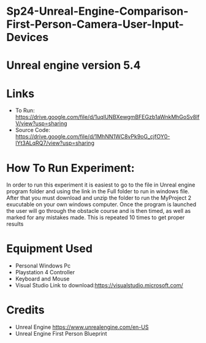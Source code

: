 # Sp24-Unreal-Engine-Comparison-First-Person-Camera-User-Input-Devices
# Unreal engine version 5.4
# Links

* To Run: https://drive.google.com/file/d/1uqlUNBXewgmBFEGzb1aWnkMhGoSv8lfV/view?usp=sharing
* Source Code: https://drive.google.com/file/d/1MhNN1WC8vPk9oG_cjfOY0-lYt3ALqRQ7/view?usp=sharing

# How To Run Experiment:
In order to run this experiment it is easiest to go to the file in Unreal engine program folder and using the link in the Full folder to run in windows file. After that
you must download and unzip the folder to run the MyProject 2 exucutable on your own windows computer. Once the program is launched the user will go through the obstacle course and
is then timed, as well as marked for any mistakes made. This is repeated 10 times to get proper results

# Equipment Used
* Personal Windows Pc
* Playstation 4 Controller
* Keyboard and Mouse
* Visual Studio Link to download:https://visualstudio.microsoft.com/

# Credits
* Unreal Engine https://www.unrealengine.com/en-US
* Unreal Engine First Person Blueprint
